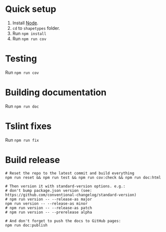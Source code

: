 
# Quick setup
1. Install [Node](https://nodejs.org/en/).
2. `cd` to `shapetypes` folder.
3. Run `npm install`
4. Run `npm run cov`

# Testing
Run `npm run cov`

# Building documentation
Run `npm run doc`

# Tslint fixes
Run `npm run fix`

# Build release
```
# Reset the repo to the latest commit and build everything
npm run reset && npm run test && npm run cov:check && npm run doc:html

# Then version it with standard-version options. e.g.:
# don't bump package.json version (see: https://github.com/conventional-changelog/standard-version)
# npm run version -- --release-as major
npm run version -- --release-as minor
# npm run version -- --release-as patch
# npm run version -- --prerelease alpha

# And don't forget to push the docs to GitHub pages:
npm run doc:publish
```
